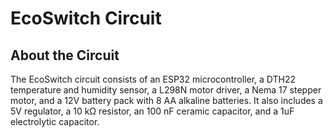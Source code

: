 # EcoSwitch Circuit

## About the Circuit
The EcoSwitch circuit consists of an ESP32 microcontroller, a DTH22 temperature and humidity sensor, a L298N motor driver, a Nema 17 stepper motor, and a 12V battery pack with 8 AA alkaline batteries. It also includes a 5V regulator, a 10 kΩ resistor, an 100 nF ceramic capacitor, and a 1uF electrolytic capacitor.

